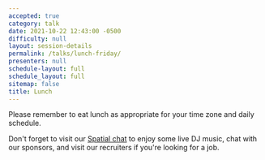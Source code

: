 ```yaml
---
accepted: true
category: talk
date: 2021-10-22 12:43:00 -0500
difficulty: null
layout: session-details
permalink: /talks/lunch-friday/
presenters: null
schedule-layout: full
schedule_layout: full
sitemap: false
title: Lunch
---
```


Please remember to eat lunch as appropriate for your time zone and daily schedule.

Don't forget to visit our [Spatial chat](/chat/) to enjoy some live DJ music, chat with our sponsors, and visit our recruiters if you're looking for a job.
